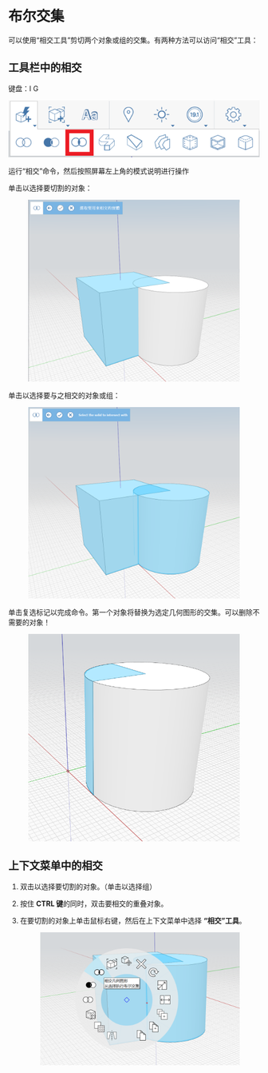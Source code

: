 # 布尔交集 

可以使用“相交工具”剪切两个对象或组的交集。有两种方法可以访问“相交”工具：

## 工具栏中的相交

键盘：I G

![](../.gitbook/assets/IntersectToolbar.png)

运行“相交”命令，然后按照屏幕左上角的模式说明进行操作

单击以选择要切割的对象：


<figure><img src="../.gitbook/assets/image (9).png" alt=""><figcaption></figcaption></figure>

单击以选择要与之相交的对象或组：

<figure><img src="../.gitbook/assets/image.png" alt=""><figcaption></figcaption></figure>

单击复选标记以完成命令。第一个对象将替换为选定几何图形的交集。可以删除不需要的对象！


<figure><img src="../.gitbook/assets/image (3).png" alt=""><figcaption></figcaption></figure>

## 上下文菜单中的相交

1. 双击以选择要切割的对象。（单击以选择组）
2. 按住 **CTRL 键**的同时，双击要相交的重叠对象。
3.  在要切割的对象上单击鼠标右键，然后在上下文菜单中选择 **“相交”工具**。

    <figure><img src="../.gitbook/assets/IntersectContext.png" alt=""><figcaption></figcaption></figure>
